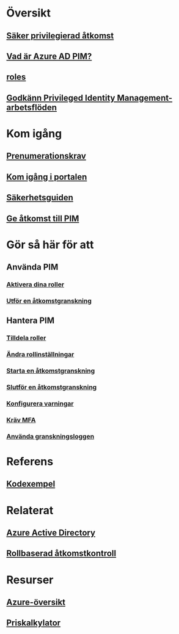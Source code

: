# Översikt
## [Säker privilegierad åtkomst](active-directory-securing-privileged-access.md)
## [Vad är Azure AD PIM?](../active-directory-privileged-identity-management-configure.md?toc=%2fazure%2factive-directory%2fprivileged-identity-management%2ftoc.json)
## [roles](../active-directory-privileged-identity-management-roles.md?toc=%2fazure%2factive-directory%2fprivileged-identity-management%2ftoc.json)
## [Godkänn Privileged Identity Management-arbetsflöden](azure-ad-pim-approval-workflow.md)

# Kom igång
## [Prenumerationskrav](subscription-requirements.md)
## [Kom igång i portalen](../active-directory-privileged-identity-management-getting-started.md?toc=%2fazure%2factive-directory%2fprivileged-identity-management%2ftoc.json)
## [Säkerhetsguiden](../active-directory-privileged-identity-management-security-wizard.md?toc=%2fazure%2factive-directory%2fprivileged-identity-management%2ftoc.json)
## [Ge åtkomst till PIM](../active-directory-privileged-identity-management-how-to-give-access-to-pim.md?toc=%2fazure%2factive-directory%2fprivileged-identity-management%2ftoc.json)

# Gör så här för att
## Använda PIM
### [Aktivera dina roller](../active-directory-privileged-identity-management-how-to-activate-role.md?toc=%2fazure%2factive-directory%2fprivileged-identity-management%2ftoc.json)
### [Utför en åtkomstgranskning](../active-directory-privileged-identity-management-how-to-perform-security-review.md?toc=%2fazure%2factive-directory%2fprivileged-identity-management%2ftoc.json)
## Hantera PIM
### [Tilldela roller](../active-directory-privileged-identity-management-how-to-add-role-to-user.md?toc=%2fazure%2factive-directory%2fprivileged-identity-management%2ftoc.json)
### [Ändra rollinställningar](../active-directory-privileged-identity-management-how-to-change-default-settings.md?toc=%2fazure%2factive-directory%2fprivileged-identity-management%2ftoc.json)
### [Starta en åtkomstgranskning](../active-directory-privileged-identity-management-how-to-start-security-review.md?toc=%2fazure%2factive-directory%2fprivileged-identity-management%2ftoc.json)
### [Slutför en åtkomstgranskning](../active-directory-privileged-identity-management-how-to-complete-review.md?toc=%2fazure%2factive-directory%2fprivileged-identity-management%2ftoc.json)
### [Konfigurera varningar](../active-directory-privileged-identity-management-how-to-configure-security-alerts.md?toc=%2fazure%2factive-directory%2fprivileged-identity-management%2ftoc.json)
### [Kräv MFA](../active-directory-privileged-identity-management-how-to-require-mfa.md?toc=%2fazure%2factive-directory%2fprivileged-identity-management%2ftoc.json)
### [Använda granskningsloggen](../active-directory-privileged-identity-management-how-to-use-audit-log.md?toc=%2fazure%2factive-directory%2fprivileged-identity-management%2ftoc.json)

# Referens
## [Kodexempel](https://azure.microsoft.com/en-us/resources/samples/?service=active-directory)

# Relaterat
## [Azure Active Directory](/azure/active-directory/)
## [Rollbaserad åtkomstkontroll](../role-based-access-control-what-is.md)
# Resurser
## [Azure-översikt](https://azure.microsoft.com/roadmap/?category=security-identity)
## [Priskalkylator](https://azure.microsoft.com/pricing/calculator/)
